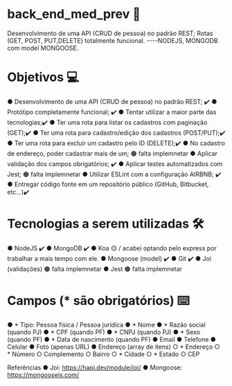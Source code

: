 # back_end_med_prev 👾
Desenvolvimento de uma API (CRUD de pessoa) no padrão REST; Rotas (GET, POST, PUT,DELETE) totalmente funcional. ----NODEJS, MONGODB com model MONGOOSE.


# Objetivos 💻
● Desenvolvimento de uma API (CRUD de pessoa) no padrão REST; ✔️
● Protótipo completamente funcional; ✔️
● Tentar utilizar a maior parte das tecnologias;✔️
● Ter uma rota para listar os cadastros com paginação (GET);✔️
● Ter uma rota para cadastro/edição dos cadastros (POST/PUT);✔️
● Ter uma rota para excluir um cadastro pelo ID (DELETE);✔️
● No cadastro de endereço, poder cadastrar mais de um; 🟠 falta implemnetar 
● Aplicar validação dos campos obrigatórios; ✔️
● Aplicar testes automatizados com Jest; 🟠 falta implemnetar 
● Utilizar ESLint com a configuração AIRBNB; ✔️ 
● Entregar código fonte em um repositório público (GitHub, Bitbucket, etc…)✔️

# Tecnologias a serem utilizadas 🛠
● NodeJS ✔️
● MongoDB ✔️
● Koa 🟡 / acabei optando pelo express por trabalhar a mais tempo com ele.
● Mongoose (model) ✔️
● Git ✔️
● Joi (validações) 🟠 falta implemnetar 
● Jest 🟠 falta implemnetar 


# Campos (* são obrigatórios) ⌨️
● * Tipo: Pessoa física / Pessoa jurídica 
● * Nome 
● * Razão social (quando PJ) 
● * CPF (quando PF) 
● * CNPJ (quando PJ) 
● * Sexo (quando PF) 
● * Data de nascimento (quando PF) 
● Email
● Telefone
● Celular
● Foto (apenas URL)
● Endereço (array de itens)
○ * Endereço
○ * Número
○ Complemento
○ Bairro
○ * Cidade
○ * Estado
○ CEP

Referências
● Joi: https://hapi.dev/module/joi/
● Mongoose: https://mongoosejs.com/
